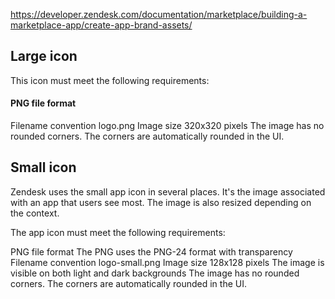 https://developer.zendesk.com/documentation/marketplace/building-a-marketplace-app/create-app-brand-assets/

## Large icon
This icon must meet the following requirements:

#### PNG file format
Filename convention logo.png
Image size 320x320 pixels
The image has no rounded corners. The corners are automatically rounded in the UI.


## Small icon
Zendesk uses the small app icon in several places. It's the image associated with an app that users see most. The image is also resized depending on the context.

The app icon must meet the following requirements:

PNG file format
The PNG uses the PNG-24 format with transparency
Filename convention logo-small.png
Image size 128x128 pixels
The image is visible on both light and dark backgrounds
The image has no rounded corners. The corners are automatically rounded in the UI.
